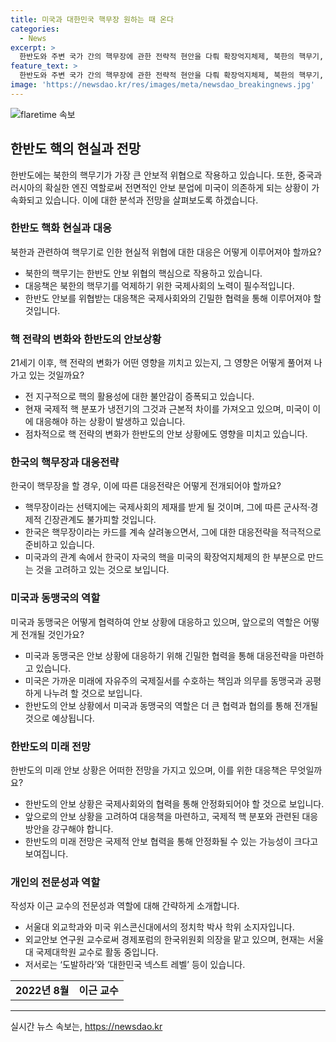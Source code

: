 ```yaml
---
title: 미국과 대한민국 핵무장 원하는 때 온다
categories:
  - News
excerpt: >
  한반도와 주변 국가 간의 핵무장에 관한 전략적 현안을 다뤄 확장억지체제, 북한의 핵무기, 중국과 러시아의 역할 등을 분석한다. 1차와 2차 타격 능력, 그리고 냉전 시대와 각국의 핵무기 보유와 전략적 효용에 대한 내용을 서술하며, 향후 핵 확산과 국가 간 긴장 관계에 대한 우려를 제기한다. 특히, 미국의 확장억지체제 약화에 따른 동맹국의 핵무기 보유 가능성에 대한 가능성을 언급하고, 한국의 미국의 확장억지에 대한 의존 때문에 핵무장이 현명하지 않을 수 있다는 주장을 펼친다.
feature_text: >
  한반도와 주변 국가 간의 핵무장에 관한 전략적 현안을 다뤄 확장억지체제, 북한의 핵무기, 중국과 러시아의 역할 등을 분석한다. 1차와 2차 타격 능력, 그리고 냉전 시대와 각국의 핵무기 보유와 전략적 효용에 대한 내용을 서술하며, 향후 핵 확산과 국가 간 긴장 관계에 대한 우려를 제기한다. 특히, 미국의 확장억지체제 약화에 따른 동맹국의 핵무기 보유 가능성에 대한 가능성을 언급하고, 한국의 미국의 확장억지에 대한 의존 때문에 핵무장이 현명하지 않을 수 있다는 주장을 펼친다.
image: 'https://newsdao.kr/res/images/meta/newsdao_breakingnews.jpg'
---
```


<p><img src="https://newsdao.kr/res/images/meta/newsdao_breakingnews.jpg" alt="flaretime 속보" /></p>

<h2 data-ke-size="size26">한반도 핵의 현실과 전망</h2>

<p data-ke-size="size16">한반도에는 북한의 핵무기가 가장 큰 안보적 위협으로 작용하고 있습니다. 또한, 중국과 러시아의 확실한 엔진 역할로써 전면적인 안보 분업에 미국이 의존하게 되는 상황이 가속화되고 있습니다. 이에 대한 분석과 전망을 살펴보도록 하겠습니다.</p>

<h3 data-ke-size="size24">한반도 핵화 현실과 대응</h3>

<p data-ke-size="size16">북한과 관련하여 핵무기로 인한 현실적 위협에 대한 대응은 어떻게 이루어져야 할까요?</p>

<ul>
    <li>북한의 핵무기는 한반도 안보 위협의 핵심으로 작용하고 있습니다.</li>
    <li>대응책은 북한의 핵무기를 억제하기 위한 국제사회의 노력이 필수적입니다.</li>
    <li>한반도 안보를 위협받는 대응책은 국제사회와의 긴밀한 협력을 통해 이루어져야 할 것입니다.</li>
</ul>

<h3 data-ke-size="size24">핵 전략의 변화와 한반도의 안보상황</h3>

<p data-ke-size="size16">21세기 이후, 핵 전략의 변화가 어떤 영향을 끼치고 있는지, 그 영향은 어떻게 풀어져 나가고 있는 것일까요?</p>

<ul>
    <li>전 지구적으로 핵의 활용성에 대한 불안감이 증폭되고 있습니다.</li>
    <li>현재 국제적 핵 분포가 냉전기의 그것과 근본적 차이를 가져오고 있으며, 미국이 이에 대응해야 하는 상황이 발생하고 있습니다.</li>
    <li>점차적으로 핵 전략의 변화가 한반도의 안보 상황에도 영향을 미치고 있습니다.</li>
</ul>

<h3 data-ke-size="size24">한국의 핵무장과 대응전략</h3>

<p data-ke-size="size16">한국이 핵무장을 할 경우, 이에 따른 대응전략은 어떻게 전개되어야 할까요?</p>

<ul>
    <li>핵무장이라는 선택지에는 국제사회의 제재를 받게 될 것이며, 그에 따른 군사적·경제적 긴장관계도 불가피할 것입니다.</li>
    <li>한국은 핵무장이라는 카드를 계속 살려놓으면서, 그에 대한 대응전략을 적극적으로 준비하고 있습니다.</li>
    <li>미국과의 관계 속에서 한국이 자국의 핵을 미국의 확장억지체제의 한 부분으로 만드는 것을 고려하고 있는 것으로 보입니다.</li>
</ul>

<h3 data-ke-size="size24">미국과 동맹국의 역할</h3>

<p data-ke-size="size16">미국과 동맹국은 어떻게 협력하여 안보 상황에 대응하고 있으며, 앞으로의 역할은 어떻게 전개될 것인가요?</p>

<ul>
    <li>미국과 동맹국은 안보 상황에 대응하기 위해 긴밀한 협력을 통해 대응전략을 마련하고 있습니다.</li>
    <li>미국은 가까운 미래에 자유주의 국제질서를 수호하는 책임과 의무를 동맹국과 공평하게 나누려 할 것으로 보입니다.</li>
    <li>한반도의 안보 상황에서 미국과 동맹국의 역할은 더 큰 협력과 협의를 통해 전개될 것으로 예상됩니다.</li>
</ul>

<h3 data-ke-size="size24">한반도의 미래 전망</h3>

<p data-ke-size="size16">한반도의 미래 안보 상황은 어떠한 전망을 가지고 있으며, 이를 위한 대응책은 무엇일까요?</p>

<ul>
    <li>한반도의 안보 상황은 국제사회와의 협력을 통해 안정화되어야 할 것으로 보입니다.</li>
    <li>앞으로의 안보 상황을 고려하여 대응책을 마련하고, 국제적 핵 분포와 관련된 대응 방안을 강구해야 합니다.</li>
    <li>한반도의 미래 전망은 국제적 안보 협력을 통해 안정화될 수 있는 가능성이 크다고 보여집니다.</li>
</ul>

<h3 data-ke-size="size24">개인의 전문성과 역할</h3>

<p data-ke-size="size16">작성자 이근 교수의 전문성과 역할에 대해 간략하게 소개합니다.</p>

<ul>
    <li>서울대 외교학과와 미국 위스콘신대에서의 정치학 박사 학위 소지자입니다.</li>
    <li>외교안보 연구원 교수로써 경제포럼의 한국위원회 의장을 맡고 있으며, 현재는 서울대 국제대학원 교수로 활동 중입니다.</li>
    <li>저서로는 ‘도발하라’와 ‘대한민국 넥스트 레벨’ 등이 있습니다.</li>
</ul>

<table>
    <tr>
        <td style="text-align: center; height: 17px;"><b>2022년 8월</b></td>
        <td style="text-align: center; height: 17px;"><b>이근 교수</b></td>
    </tr>
</table>

<hr>
실시간 뉴스 속보는, <a href="https://newsdao.kr" rel="dofollow">https://newsdao.kr</a>


